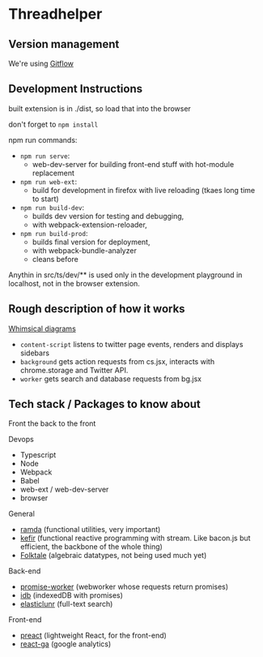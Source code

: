 # Threadhelper

## Version management

We're using [Gitflow](https://www.atlassian.com/git/tutorials/comparing-workflows/gitflow-workflow)

## Development Instructions

built extension is in ./dist, so load that into the browser

don't forget to `npm install`

npm run commands:

- `npm run serve`:
  - web-dev-server for building front-end stuff with hot-module replacement
- `npm run web-ext`:
  - build for development in firefox with live reloading (tkaes long time to start)
- `npm run build-dev`:
  - builds dev version for testing and debugging,
  - with webpack-extension-reloader,
- `npm run build-prod`:
  - builds final version for deployment,
  - with webpack-bundle-analyzer
  - cleans before

Anythin in src/ts/dev/** is used only in the development playground in localhost, not in the browser extension.

## Rough description of how it works

[Whimsical diagrams](https://whimsical.com/threadhelper-6LhnuFH8f4BBLq9bmKetRd)

- `content-script` listens to twitter page events, renders and displays sidebars
- `background` gets action requests from cs.jsx, interacts with chrome.storage and Twitter API.
- `worker` gets search and database requests from bg.jsx

## Tech stack / Packages to know about

Front the back to the front

Devops

- Typescript
- Node
- Webpack
- Babel
- web-ext / web-dev-server
- browser

General

- [ramda](https://ramdajs.com/) (functional utilities, very important)
- [kefir](https://kefirjs.github.io/kefir/) (functional reactive programming with stream. Like bacon.js but efficient, the backbone of the whole thing)
- [Folktale](https://folktale.origamitower.com/) (algebraic datatypes, not being used much yet)

Back-end

- [promise-worker](https://github.com/nolanlawson/promise-worker) (webworker whose requests return promises)
- [idb](https://github.com/jakearchibald/idb) (indexedDB with promises)
- [elasticlunr](http://elasticlunr.com/) (full-text search)

Front-end

- [preact](https://preactjs.com/) (lightweight React, for the front-end)
- [react-ga](https://github.com/react-ga/react-ga) (google analytics)
